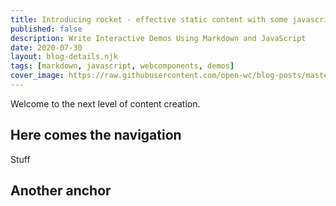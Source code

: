 ```yaml
---
title: Introducing rocket - effective static content with some javascript
published: false
description: Write Interactive Demos Using Markdown and JavaScript
date: 2020-07-30
layout: blog-details.njk
tags: [markdown, javascript, webcomponents, demos]
cover_image: https://raw.githubusercontent.com/open-wc/blog-posts/master/2020-04-introducing-mdjs-interactive-demos-everywhere/images/aaron-burden-TNlHf4m4gpI-unsplash.jpg
---
```


Welcome to the next level of content creation.

## Here comes the navigation

Stuff

## Another anchor
